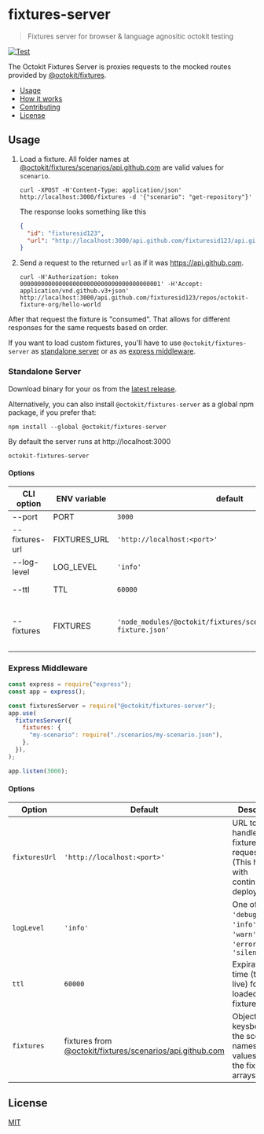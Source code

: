 # fixtures-server

> Fixtures server for browser & language agnositic octokit testing

[![Test](https://github.com/octokit/fixtures-server/workflows/Test/badge.svg)](https://github.com/octokit/fixtures-server/actions?query=workflow%3ATest)

The Octokit Fixtures Server is proxies requests to the mocked routes
provided by [@octokit/fixtures](https://github.com/octokit/fixtures).

- [Usage](#usage)
- [How it works](HOW_IT_WORKS.md)
- [Contributing](CONTRIBUTING.md)
- [License](#license)

## Usage

1. Load a fixture. All folder names at [@octokit/fixtures/scenarios/api.github.com](https://github.com/octokit/fixtures/tree/master/scenarios/api.github.com/)
   are valid values for `scenario`.

   ```
   curl -XPOST -H'Content-Type: application/json' http://localhost:3000/fixtures -d '{"scenario": "get-repository"}'
   ```

   The response looks something like this

   ```json
   {
     "id": "fixturesid123",
     "url": "http://localhost:3000/api.github.com/fixturesid123/api.github.com/fixturesid123"
   }
   ```

2. Send a request to the returned `url` as if it was https://api.github.com.

   ```
   curl -H'Authorization: token 0000000000000000000000000000000000000001' -H'Accept: application/vnd.github.v3+json' http://localhost:3000/api.github.com/fixturesid123/repos/octokit-fixture-org/hello-world
   ```

After that request the fixture is "consumed". That allows for different responses for the same requests based on order.

If you want to load custom fixtures, you'll have to use `@octokit/fixtures-server` as [standalone server](#standaloneserver)
or as as [express middleware](#expressmiddleware).

### Standalone Server

Download binary for your os from the [latest release](https://github.com/octokit/fixtures-server/releases/latest).

Alternatively, you can also install `@octokit/fixtures-server` as a global npm package, if you prefer that:

```
npm install --global @octokit/fixtures-server
```

By default the server runs at http://localhost:3000

```
octokit-fixtures-server
```

<a name="standalone-server-options"></a>

#### Options

<!-- Edit at http://www.tablesgenerator.com/markdown_tables -->

| CLI option     | ENV variable | default                                                                 | description                                                                                                                              |
| -------------- | ------------ | ----------------------------------------------------------------------- | ---------------------------------------------------------------------------------------------------------------------------------------- |
| --port         | PORT         | `3000`                                                                  | Server port number                                                                                                                       |
| --fixtures-url | FIXTURES_URL | `'http://localhost:<port>'`                                             | URL to handle fixture requests (This helps with continuous deployments)                                                                  |
| --log-level    | LOG_LEVEL    | `'info'`                                                                | One of `'debug'`, `'info'`, `'warn'`, `'error'`, `'silent'`                                                                              |
| --ttl          | TTL          | `60000`                                                                 | Expiration time for loaded fixtures in ms                                                                                                |
| --fixtures     | FIXTURES     | `'node_modules/@octokit/fixtures/scenarios/**/normalized-fixture.json'` | glob path to load JSON fixture files recorded with nock. Make sure to wrap the value with quotes, e.g. `--fixtures='./scenarios/*.json'` |

### Express Middleware

```js
const express = require("express");
const app = express();

const fixturesServer = require("@octokit/fixtures-server");
app.use(
  fixturesServer({
    fixtures: {
      "my-scenario": require("./scenarios/my-scenario.json"),
    },
  }),
);

app.listen(3000);
```

#### Options

| Option        | Default                                                                                                                              | Descriptio                                                                    |
| ------------- | ------------------------------------------------------------------------------------------------------------------------------------ | ----------------------------------------------------------------------------- |
| `fixturesUrl` | `'http://localhost:<port>'`                                                                                                          | URL to handle fixture requests (This helps with continuous deployments)       |
| `logLevel`    | `'info'`                                                                                                                             | One of `'debug'`, `'info'`, `'warn'`, `'error'`, `'silent'`                   |
| `ttl`         | `60000`                                                                                                                              | Expiration time (time to live) for loaded fixtures in ms                      |
| `fixtures`    | fixtures from [@octokit/fixtures/scenarios/api.github.com](https://github.com/octokit/fixtures/tree/master/scenarios/api.github.com) | Object with keysbeing the scenario names and values being the fixtures arrays |

## License

[MIT](LICENSE.md)

